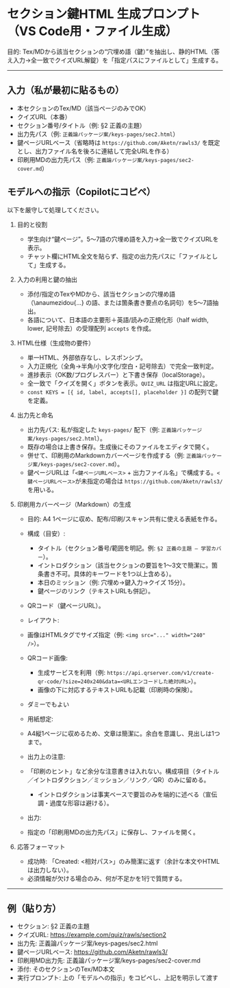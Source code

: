 # セクション鍵HTML 生成プロンプト（VS Code用・ファイル生成）

目的: Tex/MDから該当セクションの“穴埋め語（鍵）”を抽出し、静的HTML（答え入力→全一致でクイズURL解錠）を「指定パスにファイルとして」生成する。

---

## 入力（私が最初に貼るもの）

- 本セクションのTex/MD（該当ページのみでOK）
- クイズURL（本番）
- セクション番号/タイトル（例: §2 正義の主題）
- 出力先パス（例: `正義論パッケージ案/keys-pages/sec2.html`）
- 鍵ページURLベース（省略時は `https://github.com/Aketn/rawls3/` を既定とし、出力ファイル名を後ろに連結して完全URLを作る）
- 印刷用MDの出力先パス（例: `正義論パッケージ案/keys-pages/sec2-cover.md`）

## モデルへの指示（Copilotにコピペ）

以下を厳守して処理してください。

1. 目的と役割

	- 学生向け“鍵ページ”。5〜7語の穴埋め語を入力→全一致でクイズURLを表示。
	- チャット欄にHTML全文を貼らず、指定の出力先パスに「ファイルとして」生成する。

1. 入力の利用と鍵の抽出

	- 添付/指定のTexやMDから、該当セクションの穴埋め語（\anaumezidou{...} の語、または箇条書き要点の名詞句）を5〜7語抽出。
	- 各語について、日本語の主要形＋英語/読みの正規化形（half width, lower, 記号除去）の受理配列 `accepts` を作成。

1. HTML仕様（生成物の要件）

	- 単一HTML、外部依存なし、レスポンシブ。
	- 入力正規化（全角→半角/小文字化/空白・記号除去）で完全一致判定。
	- 進捗表示（OK数/プログレスバー）と下書き保存（localStorage）。
	- 全一致で「クイズを開く」ボタンを表示。`QUIZ_URL` は指定URLに設定。
	- `const KEYS = [{ id, label, accepts[], placeholder }]` の配列で鍵を定義。

1. 出力先と命名

	- 出力先パス: 私が指定した `keys-pages/` 配下（例: `正義論パッケージ案/keys-pages/sec2.html`）。
	- 既存の場合は上書き保存。生成後にそのファイルをエディタで開く。
	- 併せて、印刷用のMarkdownカバーページを作成する（例: `正義論パッケージ案/keys-pages/sec2-cover.md`）。
	- 鍵ページURLは「`<鍵ページURLベース>` + 出力ファイル名」で構成する。`<鍵ページURLベース>`が未指定の場合は `https://github.com/Aketn/rawls3/` を用いる。

1. 印刷用カバーページ（Markdown）の生成

	- 目的: A4 1ページに収め、配布/印刷/スキャン共有に使える表紙を作る。
	- 構成（目安）:
		- タイトル（セクション番号/範囲を明記。例: `§2 正義の主題 — 学習カバー`）。
		- イントロダクション（該当セクションの要旨を1〜3文で簡潔に。箇条書き不可。具体的キーワードを1つ以上含める）。
		- 本日のミッション（例: 穴埋め→鍵入力→クイズ 15分）。
		- 鍵ページのリンク（テキストURLも併記）。
	- QRコード（鍵ページURL）。
	- レイアウト:
    
	- 画像はHTMLタグでサイズ指定（例: `<img src="..." width="240" />`）。
	- QRコード画像:
		- 生成サービスを利用（例: `https://api.qrserver.com/v1/create-qr-code/?size=240x240&data=<URLエンコードした絶対URL>`）。
		- 画像の下に対応するテキストURLも記載（印刷時の保険）。
	- ダミーでもよい
	- 用紙想定:
	- A4縦1ページに収めるため、文章は簡潔に。余白を意識し、見出しは1つまで。
	- 出力上の注意:
	- 「印刷のヒント」など余分な注意書きは入れない。構成項目（タイトル／イントロダクション／ミッション／リンク／QR）のみに留める。
		- イントロダクションは事実ベースで要旨のみを端的に述べる（宣伝調・過度な形容は避ける）。
	- 出力:
	- 指定の「印刷用MDの出力先パス」に保存し、ファイルを開く。

1. 応答フォーマット

	- 成功時: 「Created: <相対パス>」のみ簡潔に返す（余計な本文やHTMLは出力しない）。
	- 必須情報が欠ける場合のみ、何が不足かを1行で質問する。

---

## 例（貼り方）

- セクション: §2 正義の主題
- クイズURL: <https://example.com/quiz/rawls/section2>
- 出力先: 正義論パッケージ案/keys-pages/sec2.html
- 鍵ページURLベース: <https://github.com/Aketn/rawls3/>
- 印刷用MD出力先: 正義論パッケージ案/keys-pages/sec2-cover.md
- 添付: そのセクションのTex/MD本文
- 実行プロンプト: 上の「モデルへの指示」をコピペし、上記を明示して渡す

